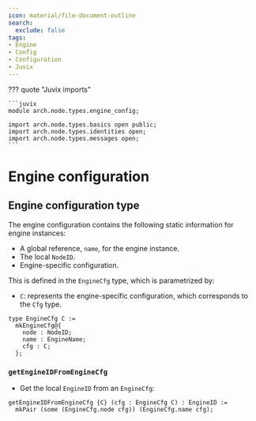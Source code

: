 ```yaml
---
icon: material/file-document-outline
search:
  exclude: false
tags:
- Engine
- Config
- Configuration
- Juvix
---
```


??? quote "Juvix imports"

    ```juvix
    module arch.node.types.engine_config;

    import arch.node.types.basics open public;
    import arch.node.types.identities open;
    import arch.node.types.messages open;
    ```

# Engine configuration

## Engine configuration type

The engine configuration contains the following static information for engine instances:

- A global reference, `name`, for the engine instance.
- The local `NodeID`.
- Engine-specific configuration.

This is defined in the `EngineCfg` type,
which is parametrized by:

- `C`: represents the engine-specific configuration, which corresponds to the `Cfg` type.

```juvix
type EngineCfg C :=
  mkEngineCfg@{
    node : NodeID;
    name : EngineName;
    cfg : C;
  };
```

### `getEngineIDFromEngineCfg`

- Get the local `EngineID` from an `EngineCfg`:

```juvix
getEngineIDFromEngineCfg {C} (cfg : EngineCfg C) : EngineID :=
  mkPair (some (EngineCfg.node cfg)) (EngineCfg.name cfg);
```
